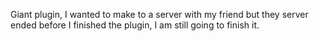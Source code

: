Giant plugin, I wanted to make to a server with my friend but they server ended before I finished the plugin, I am still going to finish it.
